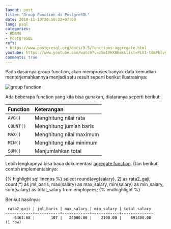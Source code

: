 ```yaml
---
layout: post
title: "Group Function di PostgreSQL"
date: 2018-11-10T20:50:22+07:00
lang: psql
categories:
- RDBMS
- PostgreSQL
refs: 
- https://www.postgresql.org/docs/9.5/functions-aggregate.html
youtube: https://www.youtube.com/watch?v=z5mIVHXBEeE&list=PLV1-tdmPblvypZXSk2GC932nludT345xk&index=13
comments: true
---
```


Pada dasarnya group function, akan memproses banyak data kemudian menterjemahkannya menjadi satu result seperti berikut ilustrasinya:

![group function]({{site.baseurl}}/resources/posts/psql-group-by/konsep-group-funcation.png)

Ada beberapa function yang kita bisa gunakan, diataranya seperti berikut:

| Function  | Keterangan                        |
|:----------|:----------------------------------|
| `AVG()`   | Menghitung nilai rata             |
| `COUNT()` | Menghitung jumlah baris           |
| `MAX()`   | Menghitung nilai maximum          |
| `MIN()`   | Menghitung nilai minimum          |
| `SUM()`   | Menjumlahkan total                |

Lebih lengkapnya bisa baca dokumentasi [agregate function](https://www.postgresql.org/docs/9.5/functions-aggregate.html). Dan berikut contoh implementasinya:

{% highlight sql linenos %}
select
    round(avg(salary), 2) as rata2_gaji,
    count(*) as jml_baris,
    max(salary) as max_salary,
    min(salary) as min_salary,
    sum(salary) as total_salary
from employees;
{% endhighlight %}

Berikut hasilnya:

```postgresql-console
 rata2_gaji | jml_baris | max_salary | min_salary | total_salary 
------------+-----------+------------+------------+--------------
    6461.68 |       107 |   24000.00 |    2100.00 |    691400.00
(1 row)
```